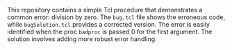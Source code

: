 This repository contains a simple Tcl procedure that demonstrates a common error: division by zero.  The `bug.tcl` file shows the erroneous code, while `bugSolution.tcl` provides a corrected version. The error is easily identified when the proc `badproc` is passed 0 for the first argument. The solution involves adding more robust error handling.